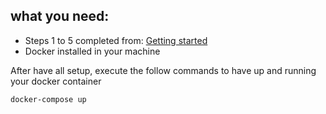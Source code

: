 ## what you need:
- Steps 1 to 5 completed from: [Getting started](doc/GETTING-STARTED.md)
- Docker installed in your machine

After have all setup, execute the follow commands to have up and running your docker container

```
docker-compose up
```